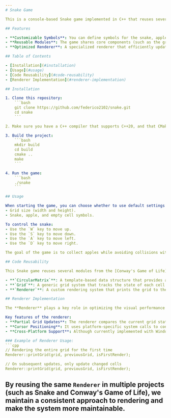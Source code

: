 ```yaml
---
# Snake Game

This is a console-based Snake game implemented in C++ that reuses several modules, such as `CircularMatrix`, `Grid`, and `Renderer`, originally developed for Conway's Game of Life. The game has been designed with modularity and code reuse in mind, allowing these components to be shared across different projects.

## Features

- **Customizable Symbols**: You can define symbols for the snake, apples (food), and empty grid cells when creating a new game.
- **Reusable Modules**: The game shares core components (such as the grid and matrix handling) with other projects like Conway's Game of Life.
- **Optimized Renderer**: A specialized renderer that efficiently updates only the parts of the grid that have changed, reducing the visual effect of blinking in the console.

## Table of Contents

- [Installation](#installation)
- [Usage](#usage)
- [Code Reusability](#code-reusability)
- [Renderer Implementation](#renderer-implementation)

## Installation

1. Clone this repository:
    ```bash
    git clone https://github.com/federico2102/snake.git
    cd snake
    ```

2. Make sure you have a C++ compiler that supports C++20, and that CMake is installed.

3. Build the project:
    ```bash
    mkdir build
    cd build
    cmake ..
    make
    ```

4. Run the game:
    ```bash
    ./snake
    ```

## Usage

When starting the game, you can choose whether to use default settings or customize the following parameters:
- Grid size (width and height).
- Snake, apple, and empty cell symbols.

To control the snake:
- Use the `W` key to move up.
- Use the `S` key to move down.
- Use the `A` key to move left.
- Use the `D` key to move right.

The goal of the game is to collect apples while avoiding collisions with the walls and your own tail.

## Code Reusability

This Snake game reuses several modules from the [Conway's Game of Life](https://github.com/yourusername/conways-game-of-life) project, demonstrating how modular code can be applied to different projects. The following components are shared across both games:

- **`CircularMatrix`**: A template-based data structure that provides a circular (toroidal) matrix, enabling the grid to "wrap around" at the edges.
- **`Grid`**: A generic grid system that tracks the state of each cell. In the Snake game, the grid tracks the snake's position, the apples, and empty spaces.
- **`Renderer`**: A custom rendering system that prints the grid to the console and efficiently updates only the parts of the grid that have changed.

## Renderer Implementation

The **Renderer** plays a key role in optimizing the visual performance of the game. Instead of redrawing the entire grid every frame, it only updates the cells that have changed (e.g., the snake's movement or when an apple is eaten). This greatly reduces the flicker effect commonly seen in console-based games.

Key features of the renderer:
- **Partial Grid Updates**: The renderer compares the current grid state with the previous grid state and only redraws cells that have changed.
- **Cursor Positioning**: It uses platform-specific system calls to control the cursor position and keep the game grid in place.
- **Cross-Platform Support**: Although currently implemented with Windows-specific API calls, the renderer has been designed to allow cross-platform compatibility with minor adjustments.

### Example of Renderer Usage:
```cpp
// Rendering the entire grid for the first time
Renderer::printGrid(grid, previousGrid, isFirstRender);

// On subsequent updates, only update changed cells
Renderer::printGrid(grid, previousGrid, isFirstRender);
```

By reusing the same `Renderer` in multiple projects (such as Snake and Conway's Game of Life), we maintain a consistent approach to rendering and make the system more maintainable.
---
```

